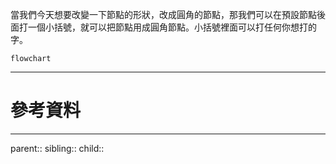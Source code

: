當我們今天想要改變一下節點的形狀，改成圓角的節點，那我們可以在預設節點後面打一個小括號，就可以把節點用成圓角節點。小括號裡面可以打任何你想打的字。
```mermaid
flowchart 
```

- - -
# 參考資料

- - -
parent::
sibling::
child::